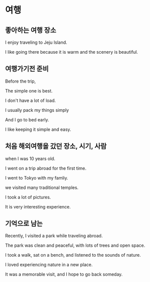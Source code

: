 # 여행

## 좋아하는 여행 장소

I enjoy traveling to Jeju Island.

I like going there because it is warm and the scenery is beautiful.

## 여행가기전 준비

Before the trip,

The simple one is best.

I don't have a lot of load.

I usually pack my things simply

And I go to bed early.

I like keeping it simple and easy.

## 처음 해외여행을 갔던 장소, 시기, 사람

when I was 10 years old.

I went on a trip abroad for the first time.

I went to Tokyo with my famliy.

we visited many traditional temples.

I took a lot of pictures.

It is very interesting experience.

## 기억으로 남는

Recently, I visited a park while traveling abroad.

The park was clean and peaceful, with lots of trees and open space.

I took a walk, sat on a bench, and listened to the sounds of nature.

I loved experiencing nature in a new place.

It was a memorable visit, and I hope to go back someday.

